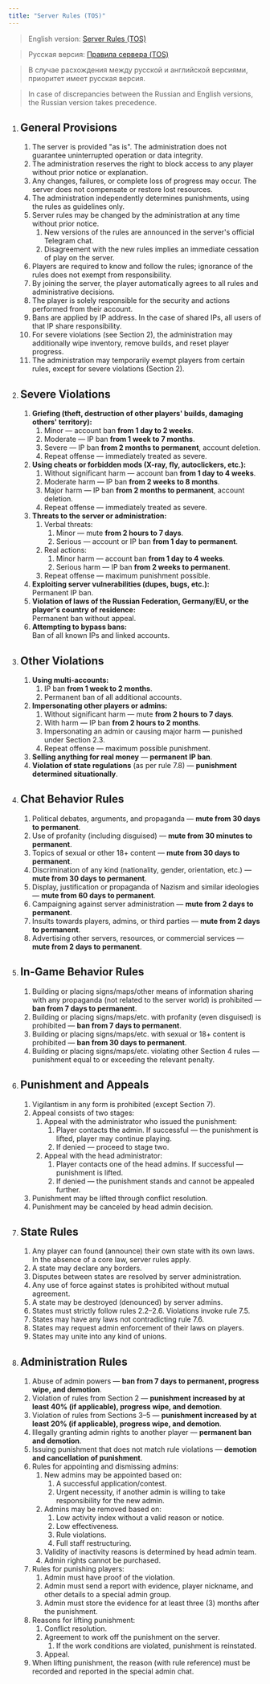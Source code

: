 ```yaml
---
title: "Server Rules (TOS)"
---
```


> English version: [Server Rules (TOS)](rules-en.md)

> Русская версия: [Правила сервера (TOS)](rules.md)

> В случае расхождения между русской и английской версиями, приоритет имеет русская версия.

> In case of discrepancies between the Russian and English versions, the Russian version takes precedence.

1. ## General Provisions

    1. The server is provided "as is". The administration does not guarantee uninterrupted operation or data integrity.
    2. The administration reserves the right to block access to any player without prior notice or explanation.
    3. Any changes, failures, or complete loss of progress may occur. The server does not compensate or restore lost resources.
    4. The administration independently determines punishments, using the rules as guidelines only.
    5. Server rules may be changed by the administration at any time without prior notice.
        1. New versions of the rules are announced in the server's official Telegram chat.
        2. Disagreement with the new rules implies an immediate cessation of play on the server.
    6. Players are required to know and follow the rules; ignorance of the rules does not exempt from responsibility.
    7. By joining the server, the player automatically agrees to all rules and administrative decisions.
    8. The player is solely responsible for the security and actions performed from their account.
    9. Bans are applied by IP address. In the case of shared IPs, all users of that IP share responsibility.
    10. For severe violations (see Section 2), the administration may additionally wipe inventory, remove builds, and reset player progress.
    11. The administration may temporarily exempt players from certain rules, except for severe violations (Section 2).

2. ## Severe Violations

    1. **Griefing (theft, destruction of other players' builds, damaging others' territory):**
        1. Minor — account ban **from 1 day to 2 weeks**.
        2. Moderate — IP ban **from 1 week to 7 months**.
        3. Severe — IP ban **from 2 months to permanent**, account deletion.
        4. Repeat offense — immediately treated as severe.
    2. **Using cheats or forbidden mods (X-ray, fly, autoclickers, etc.):**
        1. Without significant harm — account ban **from 1 day to 4 weeks**.
        2. Moderate harm — IP ban **from 2 weeks to 8 months**.
        3. Major harm — IP ban **from 2 months to permanent**, account deletion.
        4. Repeat offense — immediately treated as severe.
    3. **Threats to the server or administration:**
        1. Verbal threats:
            1. Minor — mute **from 2 hours to 7 days**.
            2. Serious — account or IP ban **from 1 day to permanent**.
        2. Real actions:
            1. Minor harm — account ban **from 1 day to 4 weeks**.
            2. Serious harm — IP ban **from 2 weeks to permanent**.
        3. Repeat offense — maximum punishment possible.
    4. **Exploiting server vulnerabilities (dupes, bugs, etc.):**  
       Permanent IP ban.
    5. **Violation of laws of the Russian Federation, Germany/EU, or the player's country of residence:**  
       Permanent ban without appeal.
    6. **Attempting to bypass bans:**  
       Ban of all known IPs and linked accounts.

3. ## Other Violations

    1. **Using multi-accounts:**
        1. IP ban **from 1 week to 2 months**.
        2. Permanent ban of all additional accounts.
    2. **Impersonating other players or admins:**
        1. Without significant harm — mute **from 2 hours to 7 days**.
        2. With harm — IP ban **from 2 hours to 2 months**.
        3. Impersonating an admin or causing major harm — punished under Section 2.3.
        4. Repeat offense — maximum possible punishment.
    3. **Selling anything for real money** — **permanent IP ban**.
    4. **Violation of state regulations** (as per rule 7.8) — **punishment determined situationally**.

4. ## Chat Behavior Rules

    1. Political debates, arguments, and propaganda — **mute from 30 days to permanent**.
    2. Use of profanity (including disguised) — **mute from 30 minutes to permanent**.
    3. Topics of sexual or other 18+ content — **mute from 30 days to permanent**.
    4. Discrimination of any kind (nationality, gender, orientation, etc.) — **mute from 30 days to permanent**.
    5. Display, justification or propaganda of Nazism and similar ideologies — **mute from 60 days to permanent**.
    6. Campaigning against server administration — **mute from 2 days to permanent**.
    7. Insults towards players, admins, or third parties — **mute from 2 days to permanent**.
    8. Advertising other servers, resources, or commercial services — **mute from 2 days to permanent**.

5. ## In-Game Behavior Rules

    1. Building or placing signs/maps/other means of information sharing with any propaganda (not related to the server world) is prohibited — **ban from 7 days to permanent**.
    2. Building or placing signs/maps/etc. with profanity (even disguised) is prohibited — **ban from 7 days to permanent**.
    3. Building or placing signs/maps/etc. with sexual or 18+ content is prohibited — **ban from 30 days to permanent**.
    4. Building or placing signs/maps/etc. violating other Section 4 rules — punishment equal to or exceeding the relevant penalty.

6. ## Punishment and Appeals

    1. Vigilantism in any form is prohibited (except Section 7).
    2. Appeal consists of two stages:
        1. Appeal with the administrator who issued the punishment:
            1. Player contacts the admin. If successful — the punishment is lifted, player may continue playing.
            2. If denied — proceed to stage two.
        2. Appeal with the head administrator:
            1. Player contacts one of the head admins. If successful — punishment is lifted.
            2. If denied — the punishment stands and cannot be appealed further.
    3. Punishment may be lifted through conflict resolution.
    4. Punishment may be canceled by head admin decision.

7. ## State Rules

    1. Any player can found (announce) their own state with its own laws. In the absence of a core law, server rules apply.
    2. A state may declare any borders.
    3. Disputes between states are resolved by server administration.
    4. Any use of force against states is prohibited without mutual agreement.
    5. A state may be destroyed (denounced) by server admins.
    6. States must strictly follow rules 2.2–2.6. Violations invoke rule 7.5.
    7. States may have any laws not contradicting rule 7.6.
    8. States may request admin enforcement of their laws on players.
    9. States may unite into any kind of unions.

8. ## Administration Rules

    1. Abuse of admin powers — **ban from 7 days to permanent, progress wipe, and demotion**.
    2. Violation of rules from Section 2 — **punishment increased by at least 40% (if applicable), progress wipe, and demotion**.
    3. Violation of rules from Sections 3–5 — **punishment increased by at least 20% (if applicable), progress wipe, and demotion**.
    4. Illegally granting admin rights to another player — **permanent ban and demotion**.
    5. Issuing punishment that does not match rule violations — **demotion and cancellation of punishment**.
    6. Rules for appointing and dismissing admins:
        1. New admins may be appointed based on:
            1. A successful application/contest.
            2. Urgent necessity, if another admin is willing to take responsibility for the new admin.
        2. Admins may be removed based on:
            1. Low activity index without a valid reason or notice.
            2. Low effectiveness.
            3. Rule violations.
            4. Full staff restructuring.
        3. Validity of inactivity reasons is determined by head admin team.
        4. Admin rights cannot be purchased.
    7. Rules for punishing players:
        1. Admin must have proof of the violation.
        2. Admin must send a report with evidence, player nickname, and other details to a special admin group.
        3. Admin must store the evidence for at least three (3) months after the punishment.
    8. Reasons for lifting punishment:
        1. Conflict resolution.
        2. Agreement to work off the punishment on the server.
            1. If the work conditions are violated, punishment is reinstated.
        3. Appeal.
    9. When lifting punishment, the reason (with rule reference) must be recorded and reported in the special admin chat.
